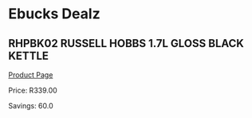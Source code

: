 
# Ebucks Dealz
## RHPBK02 RUSSELL HOBBS 1.7L GLOSS BLACK KETTLE
[Product Page](https://www.ebucks.com/web/shop/productSelected.do?prodId=1155332937&catId=1157551679)

Price: R339.00

Savings: 60.0


	